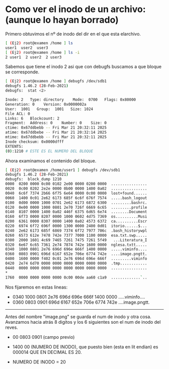 # Como ver el inodo de un archivo: (aunque lo hayan borrado)

Primero obtuvimos el nº de inodo del dir en el que esta elarchivo.
```bash
[ (Ej2) root@examen /home ] ls
user1  user2  user3
[ (Ej2) root@examen /home ] ls -i
2 user1  2 user2  2 user3
```

Sabemos que tiene el inodo 2 asi que con debugfs buscamos a que bloque se corresponde.
```bash
[ (Ej2) root@examen /home ] debugfs /dev/sdb1
debugfs 1.46.2 (28-Feb-2021)
debugfs:  stat <2>

Inode: 2   Type: directory    Mode:  0700   Flags: 0x80000
Generation: 0    Version: 0x0000002a
User:  1001   Group:  1001   Size: 1024
File ACL: 0
Links: 6   Blockcount: 2
Fragment:  Address: 0    Number: 0    Size: 0
ctime: 0x67ddbebb -- Fri Mar 21 20:32:11 2025
atime: 0x67ddbebe -- Fri Mar 21 20:32:14 2025
mtime: 0x67ddbebb -- Fri Mar 21 20:32:11 2025
Inode checksum: 0x0000dfff
EXTENTS:
(0):1210 # ESTE ES EL NUMERO DEL BLOQUE
````
Ahora examinamos el contenido del bloque.

```bash
[ (Ej2) root@examen /home/user1 ] debugfs /dev/sdb1
debugfs 1.46.2 (28-Feb-2021)
debugfs:  block_dump 1210
0000  0200 0000 0c00 0102 2e00 0000 0200 0000  ................
0020  0c00 0202 2e2e 0000 0b00 0000 1400 0a02  ................
0040  6c6f 7374 2b66 6f75 6e64 0000 0c00 0000  lost+found......
0060  1400 0c01 2e62 6173 685f 6c6f 676f 7574  .....bash_logout
0100  0d00 0000 1000 0701 2e62 6173 6872 6300  .........bashrc.
0120  0e00 0000 1000 0801 2e70 726f 6669 6c65  .........profile
0140  8107 0000 1400 0a02 446f 6375 6d65 6e74  ........Document
0160  6f73 0000 8207 0000 1000 0602 4d75 7369  os..........Musi
0200  6361 0000 8307 0000 1400 0a02 4573 6372  ca..........Escr
0220  6974 6f72 696f 0000 1300 0000 2400 0d01  itorio......$...
0240  2e62 6173 685f 6869 7374 6f72 7977 706c  .bash_historywpl
0260  6573 612e 7478 742e 7377 7000 1100 0000  esa.txt.swp.....
0300  2000 1601 4c69 7465 7261 7475 7261 5f49   ...Literatura_I
0320  6e67 6c65 7361 2e74 7874 742e 1600 0000  nglesa.txtt.....
0340  1000 0801 2e76 696d 696e 666f 1400 0000  .....viminfo....
0360  0803 0901 696d 6167 652e 706e 6774 742e  ....image.pngtt.
0400  1600 0000 f402 0c01 2e76 696d 696e 666f  .........viminfo
0420  2e74 6d70 0000 0000 0000 0000 0000 0000  .tmp............
0440  0000 0000 0000 0000 0000 0000 0000 0000  ................
*
1760  0000 0000 0000 0000 0c00 00de aa60 c1a9  .............`..
```

Nos fijaremos en estas lineas:
- 0340  1000 0801 2e76 696d 696e 666f 1400 0000  .....viminfo....
- 0360  0803 0901 696d 6167 652e 706e 6774 742e  ....image.pngtt.

---

Antes del nombre "image.png" se guarda el num de inodo y otra cosa.
Avanzamos hacia atrás 8 digitos y los 6 siguientes son el num de inodo del reves.
- 00  0803 0901 (campo previo)
- 1400 00 (NUMERO DE INODO), que puesto bien (esta en lit endian) es 000014 QUE EN DECIMAL ES 20.

- NUMERO DE INODO = 20

